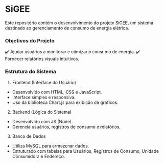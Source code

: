 # SiGEE
Este repositório contém o desenvolvimento do projeto SiGEE, um sistema destinado ao gerenciamento de consumo de energia elétrica.

### Objetivos do Projeto
✔️ Ajudar usuários a monitorar e otimizar o consumo de energia.
✔️ Fornecer relatórios visuais intuitivos.

### Estrutura do Sistema
1. Frontend (Interface do Usuário)
* Desenvolvido com HTML, CSS e JavaScript.
* Interface simples e responsiva.
* Uso da biblioteca Chart.js para exibição de gráficos.

2. Backend (Lógica do Sistema)
* Desenvolvido com JS (Node).
* Gerencia usuários, registros de consumo e relatórios.

3. Banco de Dados
* Utiliza MySQL para armazenar dados.
* Estruturado com tabelas para Usuários, Registros de Consumo, Unidade Consumidora e Endereço.
